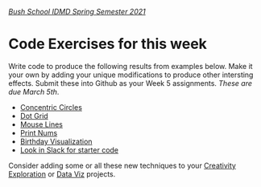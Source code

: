 [_Bush School IDMD Spring Semester 2021_](https://chandrunarayan.github.io/idmd/)

# Code Exercises for this week
Write code to produce the following results from examples below. Make it your own by adding your unique modifications to produce other intersting effects. Submit these into Github as your Week 5 assignments. _These are due March 5th_.

* [Concentric Circles](concentricCircles)
* [Dot Grid](dotGrid)
* [Mouse Lines](mouseLines)
* [Print Nums](printNums)
* [Birthday Visualization](birthdayVisualization)
* [Look in Slack for starter code](https://cpjava2020.slack.com/archives/G01LL5FGCV7)


Consider adding some or all these new techniques to your [Creativity Exploration](https://chandrunarayan.github.io/idmd/lessons/week4/homework/creativity-exploration.html) or [Data Viz](https://chandrunarayan.github.io/idmd/lessons/week5/homework/data-visualization.html) projects. 
